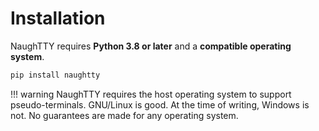 # Installation

NaughTTY requires **Python 3.8 or later** and a **compatible operating system**.

```bash
pip install naughtty
```

!!! warning
    NaughTTY requires the host operating system to support pseudo-terminals. GNU/Linux is good. At the time of writing, Windows is not. No guarantees are made for any operating system.
